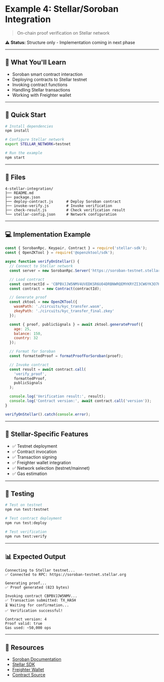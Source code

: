 # Example 4: Stellar/Soroban Integration

> On-chain proof verification on Stellar network

⚠️ **Status:** Structure only - Implementation coming in next phase

---

## 📖 What You'll Learn

- Soroban smart contract interaction
- Deploying contracts to Stellar testnet
- Invoking contract functions
- Handling Stellar transactions
- Working with Freighter wallet

---

## 🚀 Quick Start

```bash
# Install dependencies
npm install

# Configure Stellar network
export STELLAR_NETWORK=testnet

# Run the example
npm start
```

---

## 📁 Files

```
4-stellar-integration/
├── README.md
├── package.json
├── deploy-contract.js      # Deploy Soroban contract
├── invoke-verify.js        # Invoke verification
├── check-result.js         # Check verification result
└── stellar-config.json     # Network configuration
```

---

## 💻 Implementation Example

```javascript
const { SorobanRpc, Keypair, Contract } = require('stellar-sdk');
const { OpenZKTool } = require('@openzktool/sdk');

async function verifyOnStellar() {
  // Connect to Stellar network
  const server = new SorobanRpc.Server('https://soroban-testnet.stellar.org');

  // Load contract
  const contractId = 'CBPBVJJW5NMV4UVEDKSR6UO4DRBNWRQEMYKRYZI3CW6YK3O7HAZA43OI';
  const contract = new Contract(contractId);

  // Generate proof
  const zktool = new OpenZKTool({
    wasmPath: './circuits/kyc_transfer.wasm',
    zkeyPath: './circuits/kyc_transfer_final.zkey'
  });

  const { proof, publicSignals } = await zktool.generateProof({
    age: 25,
    balance: 150,
    country: 32
  });

  // Format for Soroban
  const formattedProof = formatProofForSoroban(proof);

  // Invoke contract
  const result = await contract.call(
    'verify_proof',
    formattedProof,
    publicSignals
  );

  console.log('Verification result:', result);
  console.log('Contract version:', await contract.call('version'));
}

verifyOnStellar().catch(console.error);
```

---

## 🌟 Stellar-Specific Features

- ✅ Testnet deployment
- ✅ Contract invocation
- ✅ Transaction signing
- ✅ Freighter wallet integration
- ✅ Network selection (testnet/mainnet)
- ✅ Gas estimation

---

## 🧪 Testing

```bash
# Test on testnet
npm run test:testnet

# Test contract deployment
npm run test:deploy

# Test verification
npm run test:verify
```

---

## 📊 Expected Output

```
Connecting to Stellar testnet...
✅ Connected to RPC: https://soroban-testnet.stellar.org

Generating proof...
✅ Proof generated (823 bytes)

Invoking contract CBPBVJJW5NMV...
✅ Transaction submitted: TX_HASH
⏳ Waiting for confirmation...
✅ Verification successful!

Contract version: 4
Proof valid: true
Gas used: ~50,000 ops
```

---

## 🔗 Resources

- [Soroban Documentation](https://soroban.stellar.org/)
- [Stellar SDK](https://stellar.github.io/js-stellar-sdk/)
- [Freighter Wallet](https://www.freighter.app/)
- [Contract Source](../../soroban/src/lib.rs)

